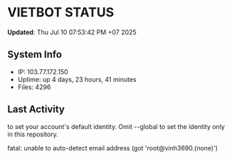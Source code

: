 # VIETBOT STATUS
**Updated**: Thu Jul 10 07:53:42 PM +07 2025

## System Info
- IP: 103.77.172.150
- Uptime: up 4 days, 23 hours, 41 minutes
- Files: 4296

## Last Activity

to set your account's default identity.
Omit --global to set the identity only in this repository.

fatal: unable to auto-detect email address (got 'root@vinh3690.(none)')
